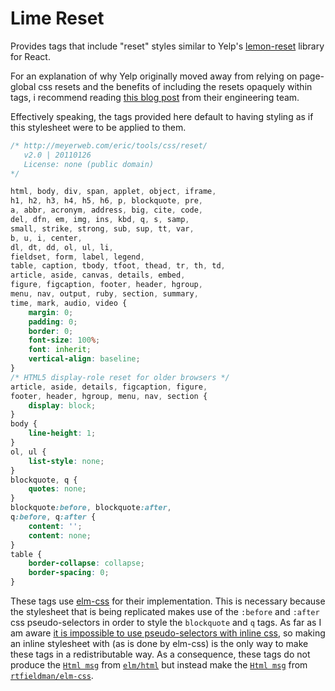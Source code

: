 # Lime Reset 

Provides tags that include "reset" styles similar to
Yelp's [lemon-reset](https://github.com/Yelp/lemon-reset) library for React.


For an explanation of why Yelp originally moved away from relying on
page-global css resets and the benefits of including the resets opaquely
within tags, i recommend reading [this blog post](https://engineeringblog.yelp.com/2018/03/css-in-the-age-of-react.html)
from their engineering team.

Effectively speaking, the tags provided here default to having 
styling as if this stylesheet were to be applied to them.

```css
/* http://meyerweb.com/eric/tools/css/reset/ 
   v2.0 | 20110126
   License: none (public domain)
*/

html, body, div, span, applet, object, iframe,
h1, h2, h3, h4, h5, h6, p, blockquote, pre,
a, abbr, acronym, address, big, cite, code,
del, dfn, em, img, ins, kbd, q, s, samp,
small, strike, strong, sub, sup, tt, var,
b, u, i, center,
dl, dt, dd, ol, ul, li,
fieldset, form, label, legend,
table, caption, tbody, tfoot, thead, tr, th, td,
article, aside, canvas, details, embed, 
figure, figcaption, footer, header, hgroup, 
menu, nav, output, ruby, section, summary,
time, mark, audio, video {
	margin: 0;
	padding: 0;
	border: 0;
	font-size: 100%;
	font: inherit;
	vertical-align: baseline;
}
/* HTML5 display-role reset for older browsers */
article, aside, details, figcaption, figure, 
footer, header, hgroup, menu, nav, section {
	display: block;
}
body {
	line-height: 1;
}
ol, ul {
	list-style: none;
}
blockquote, q {
	quotes: none;
}
blockquote:before, blockquote:after,
q:before, q:after {
	content: '';
	content: none;
}
table {
	border-collapse: collapse;
	border-spacing: 0;
}
```

These tags use [elm-css](https://package.elm-lang.org/packages/rtfeldman/elm-css/latest/Css)
for their implementation. This is necessary because the stylesheet that is
being replicated makes use of the `:before` and `:after` css pseudo-selectors
in order to style the `blockquote` and `q` tags. As far as I am aware 
[it is impossible to use pseudo-selectors with inline css](https://stackoverflow.com/questions/5293280/css-pseudo-classes-with-inline-styles),
so making an inline stylesheet with (as is done by elm-css) is the only way
to make these tags in a redistributable way. As a consequence, these tags do not produce 
the [`Html msg`](https://package.elm-lang.org/packages/elm/html/latest/Html#Html)
from [`elm/html`](https://package.elm-lang.org/packages/elm/html/latest)
but instead make the [`Html msg`](https://package.elm-lang.org/packages/rtfeldman/elm-css/latest/Html-Styled#Html)
from [`rtfieldman/elm-css`](https://package.elm-lang.org/packages/rtfeldman/elm-css/latest).